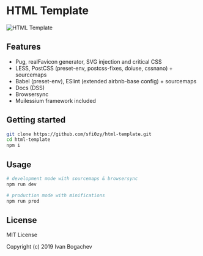 # HTML Template

![HTML Template](https://habrastorage.org/webt/kj/5h/xy/kj5hxy0uwpor2jjkaoxdkqpfqb0.png)

## Features
- Pug, realFavicon generator, SVG injection and critical CSS
- LESS, PostCSS (preset-env, postcss-fixes, doiuse, cssnano) + sourcemaps
- Babel (preset-env), ESlint (extended airbnb-base config) + sourcemaps
- Docs (DSS)
- Browsersync
- Muilessium framework included

## Getting started
```sh
git clone https://github.com/sfi0zy/html-template.git
cd html-template
npm i
```

## Usage

```sh
# development mode with sourcemaps & browsersync
npm run dev

# production mode with minifications
npm run prod
```

## License

MIT License

Copyright (c) 2019 Ivan Bogachev

